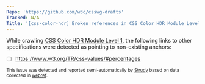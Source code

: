 ```yaml
---
Repo: 'https://github.com/w3c/csswg-drafts'
Tracked: N/A
Title: '[css-color-hdr] Broken references in CSS Color HDR Module Level 1'
---
```


While crawling [CSS Color HDR Module Level 1](https://drafts.csswg.org/css-color-hdr/), the following links to other specifications were detected as pointing to non-existing anchors:
* [ ] https://www.w3.org/TR/css-values/#percentages

<sub>This issue was detected and reported semi-automatically by [Strudy](https://github.com/w3c/strudy/) based on data collected in [webref](https://github.com/w3c/webref/).</sub>
